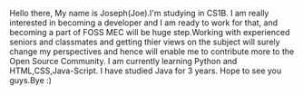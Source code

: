 Hello there, 
My name is Joseph(Joe).I'm studying in CS1B. I am really interested in 
becoming a developer and I am ready to work for that, and becoming a part of FOSS MEC will be huge step.Working with experienced seniors and classmates and getting thier views on the subject will surely change my perspectives and hence will enable me to contribute more to the Open Source Community.
I am currently learning Python and HTML,CSS,Java-Script. I have studied Java for 3 years. Hope to see you guys.Bye :)

